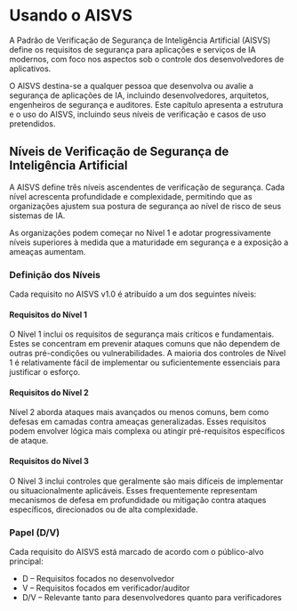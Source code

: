 # Usando o AISVS

A Padrão de Verificação de Segurança de Inteligência Artificial (AISVS) define os requisitos de segurança para aplicações e serviços de IA modernos, com foco nos aspectos sob o controle dos desenvolvedores de aplicativos.

O AISVS destina-se a qualquer pessoa que desenvolva ou avalie a segurança de aplicações de IA, incluindo desenvolvedores, arquitetos, engenheiros de segurança e auditores. Este capítulo apresenta a estrutura e o uso do AISVS, incluindo seus níveis de verificação e casos de uso pretendidos.

## Níveis de Verificação de Segurança de Inteligência Artificial

A AISVS define três níveis ascendentes de verificação de segurança. Cada nível acrescenta profundidade e complexidade, permitindo que as organizações ajustem sua postura de segurança ao nível de risco de seus sistemas de IA.

As organizações podem começar no Nível 1 e adotar progressivamente níveis superiores à medida que a maturidade em segurança e a exposição a ameaças aumentam.

### Definição dos Níveis

Cada requisito no AISVS v1.0 é atribuído a um dos seguintes níveis:

#### Requisitos do Nível 1

O Nível 1 inclui os requisitos de segurança mais críticos e fundamentais. Estes se concentram em prevenir ataques comuns que não dependem de outras pré-condições ou vulnerabilidades. A maioria dos controles de Nível 1 é relativamente fácil de implementar ou suficientemente essenciais para justificar o esforço.

#### Requisitos do Nível 2

Nível 2 aborda ataques mais avançados ou menos comuns, bem como defesas em camadas contra ameaças generalizadas. Esses requisitos podem envolver lógica mais complexa ou atingir pré-requisitos específicos de ataque.

#### Requisitos do Nível 3

O Nível 3 inclui controles que geralmente são mais difíceis de implementar ou situacionalmente aplicáveis. Esses frequentemente representam mecanismos de defesa em profundidade ou mitigação contra ataques específicos, direcionados ou de alta complexidade.

### Papel (D/V)

Cada requisito do AISVS está marcado de acordo com o público-alvo principal:

* D – Requisitos focados no desenvolvedor
* V – Requisitos focados em verificador/auditor
* D/V – Relevante tanto para desenvolvedores quanto para verificadores

